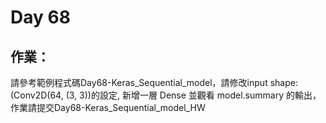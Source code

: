 # Day 68

## 作業：
請參考範例程式碼Day68-Keras_Sequential_model，請修改input shape: (Conv2D(64, (3, 3))的設定, 新增一層 Dense 並觀看 model.summary 的輸出，作業請提交Day68-Keras_Sequential_model_HW
